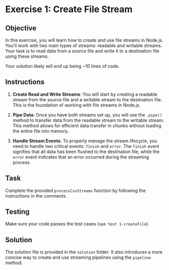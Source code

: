# Exercise 1: Create File Stream

## Objective

In this exercise, you will learn how to create and use file streams in Node.js. You'll work with two main types of streams: readable and writable streams. Your task is to read data from a source file and write it to a destination file using these streams.

Your solution likely will end up being ~10 lines of code.

## Instructions

1. **Create Read and Write Streams**: You will start by creating a readable stream from the source file and a writable stream to the destination file. This is the foundation of working with file streams in Node.js.

2. **Pipe Data**: Once you have both streams set up, you will use the `.pipe()` method to transfer data from the readable stream to the writable stream. This method allows for efficient data transfer in chunks without loading the entire file into memory.

3. **Handle Stream Events**: To properly manage the stream lifecycle, you need to handle two critical events: `finish` and `error`. The `finish` event signifies that all data has been flushed to the destination file, while the `error` event indicates that an error occurred during the streaming process.

## Task

Complete the provided `processCsvStreams` function by following the instructions in the comments.

## Testing

Make sure your code passes the test cases (`npm test 1-createFile`).

## Solution

The solution file is provided in the `solution` folder. It also introduces a more concise way to create and use streaming pipelines using the `pipeline` method.
